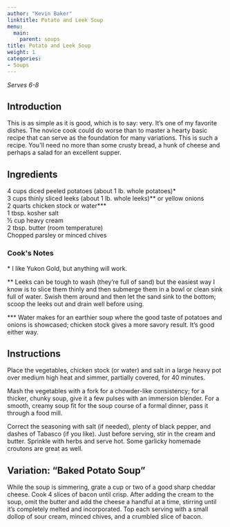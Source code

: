 ```yaml
---
author: "Kevin Baker"
linktitle: Potato and Leek Soup
menu:
  main:
    parent: soups
title: Potato and Leek Soup
weight: 1
categories:
- Soups
---
```

*Serves 6-8*

## Introduction

This is as simple as it is good, which is to say: very. It’s one of my favorite dishes. The novice cook could do worse than to master a hearty basic recipe that can serve as the foundation for many variations. This is such a recipe. You'll need no more than some crusty bread, a hunk of cheese and perhaps a salad for an excellent supper.

## Ingredients

<div class="ingredient-list">

4 cups diced peeled potatoes (about 1 lb. whole potatoes)*  
3 cups thinly sliced leeks (about 1 lb. whole leeks)** or yellow onions  
2 quarts chicken stock or water***  
1 tbsp. kosher salt  
½ cup heavy cream  
2 tbsp. butter (room temperature)  
Chopped parsley or minced chives  

</div>

### Cook's Notes

\* I like Yukon Gold, but anything will work. 

** Leeks can be tough to wash (they’re full of sand) but the easiest way I know is to slice them thinly and then submerge them in a bowl or clean sink full of water. Swish them around and then let the sand sink to the bottom; scoop the leeks out and drain well before using.

*** Water makes for an earthier soup where the good taste of potatoes and onions is showcased; chicken stock gives a more savory result. It’s good either way.

## Instructions

Place the vegetables, chicken stock (or water) and salt in a large heavy pot over medium high heat and simmer, partially covered, for 40 minutes.

Mash the vegetables with a fork for a chowder-like consistency; for a thicker, chunky soup, give it a few pulses with an immersion blender. For a smooth, creamy soup fit for the soup course of a formal dinner, pass it through a food mill.

Correct the seasoning with salt (if needed), plenty of black pepper, and dashes of Tabasco (if you like).
Just before serving, stir in the cream and butter.  Sprinkle with herbs and serve hot. Some garlicky homemade croutons are great as well.

## Variation: “Baked Potato Soup”
While the soup is simmering, grate a cup or two of a good sharp cheddar cheese. Cook 4 slices of bacon until crisp.  After adding the cream to the soup, omit the butter and add the cheese a handful at a time, stirring until it’s completely melted and incorporated. Top each serving with a small dollop of sour cream, minced chives, and a crumbled slice of bacon.
